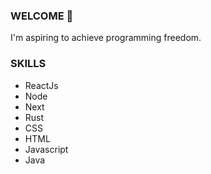 ### WELCOME 👋
I'm aspiring to achieve programming freedom. 
### SKILLS

- ReactJs
- Node
- Next
- Rust
- CSS
- HTML
- Javascript
- Java
  
